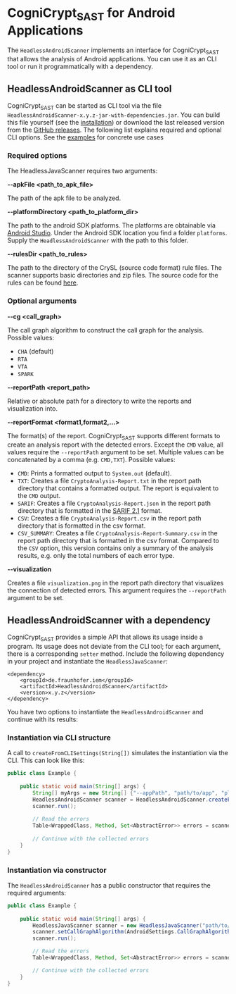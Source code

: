 # CogniCrypt<sub>SAST</sub> for Android Applications

The `HeadlessAndroidScanner` implements an interface for CogniCrypt<sub>SAST</sub> that allows the analysis of Android applications. You can use it as an CLI tool or run it programmatically with a dependency.

## HeadlessAndroidScanner as CLI tool
CogniCrypt<sub>SAST</sub> can be started as CLI tool via the file `HeadlessAndroidScanner-x.y.z-jar-with-dependencies.jar`. You can build this file yourself (see the [installation](installation.md)) or download the last released version from the [GitHub releases](https://github.com/CROSSINGTUD/CryptoAnalysis/releases). The following list explains required and optional CLI options. See the [examples](examples.md) for concrete use cases

### Required options
The HeadlessJavaScanner requires two arguments:

**--apkFile &lt;path_to_apk_file&gt;**

The path of the apk file to be analyzed.

**--platformDirectory &lt;path_to_platform_dir&gt;**

The path to the android SDK platforms. The platforms are obtainable via [Android Studio](https://developer.android.com/tools/releases/platforms?hl=de). Under the Android SDK location you find a folder `platforms`. Supply the `HeadlessAndroidScanner` with the path to this folder.

**--rulesDir &lt;path_to_rules&gt;**

The path to the directory of the CrySL (source code format) rule files. The scanner supports basic directories and zip files. The source code for the rules can be found [here](https://github.com/CROSSINGTUD/Crypto-API-Rules).

### Optional arguments
**--cg &lt;call_graph&gt;**

The call graph algorithm to construct the call graph for the analysis. Possible values:

* `CHA` (default)
* `RTA`
* `VTA`
* `SPARK`

**--reportPath &lt;report_path&gt;**

Relative or absolute path for a directory to write the reports and visualization into.

**--reportFormat &lt;format1,format2,...&gt;**

The format(s) of the report. CogniCrypt<sub>SAST</sub> supports different formats to create an analysis report with the detected errors. Except the `CMD` value, all values require the `--reportPath` argument to be set. Multiple values can be concatenated by a comma (e.g. `CMD,TXT`). Possible values:

* `CMD`: Prints a formatted output to `System.out` (default).
* `TXT`: Creates a file `CryptoAnalysis-Report.txt` in the report path directory that contains a formatted output. The report is equivalent to the `CMD` output.
* `SARIF`: Creates a file `CryptoAnalysis-Report.json` in the report path directory that is formatted in the [SARIF 2.1](https://docs.oasis-open.org/sarif/sarif/v2.1.0/sarif-v2.1.0.html) format.
* `CSV`: Creates a file `CryptoAnalysis-Report.csv` in the report path directory that is formatted in the csv format.
* `CSV_SUMMARY`: Creates a file `CryptoAnalysis-Report-Summary.csv` in the report path directory that is formatted in the csv format. Compared to the `CSV` option, this version contains only a summary of the analysis results, e.g. only the total numbers of each error type.

**--visualization**

Creates a file `visualization.png` in the report path directory that visualizes the connection of detected errors. This argument requires the `--reportPath` argument to be set.

## HeadlessAndroidScanner with a dependency
CogniCrypt<sub>SAST</sub> provides a simple API that allows its usage inside a program. Its usage does not deviate from the CLI tool; for each argument, there is a corresponding `setter` method. Include the following dependency in your project and instantiate the `HeadlessJavaScanner`:

```
<dependency>
    <groupId>de.fraunhofer.iem</groupId>
    <artifactId>HeadlessAndroidScanner</artifactId>
    <version>x.y.z</version>
</dependency>
```

You have two options to instantiate the `HeadlessAndroidScanner` and continue with its results:

### Instantiation via CLI structure
A call to `createFromCLISettings(String[])` simulates the instantiation via the CLI. This can look like this:
```java
public class Example {
    
    public static void main(String[] args) {
        String[] myArgs = new String[] {"--appPath", "path/to/app", "platformDirectory", "path/to/platforms", "--rulesDir", "path/to/rules"};
        HeadlessAndroidScanner scanner = HeadlessAndroidScanner.createFromCLISettings(myArgs);
        scanner.run();
        
        // Read the errors
        Table<WrappedClass, Method, Set<AbstractError>> errors = scanner.getCollectedErrors();
        
        // Continue with the collected errors
    }
}

```

### Instantiation via constructor
The `HeadlessAndroidScanner` has a public constructor that requires the required arguments:
```java
public class Example {
    
    public static void main(String[] args) {
        HeadlessJavaScanner scanner = new HeadlessJavaScanner("path/to/app", "path/to/platforms", "path/to/rules");
        scanner.setCallGraphAlgorithm(AndroidSettings.CallGraphAlgorithm.SPARK);
        scanner.run();

        // Read the errors
        Table<WrappedClass, Method, Set<AbstractError>> errors = scanner.getCollectedErrors();

        // Continue with the collected errors
    }
}
```
